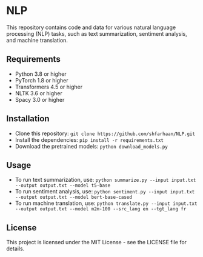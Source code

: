 # NLP
This repository contains code and data for various natural language processing (NLP) tasks, such as text summarization, sentiment analysis, and machine translation.

## Requirements
- Python 3.8 or higher
- PyTorch 1.8 or higher
- Transformers 4.5 or higher
- NLTK 3.6 or higher
- Spacy 3.0 or higher

## Installation
- Clone this repository: `git clone https://github.com/shfarhaan/NLP.git`
- Install the dependencies: `pip install -r requirements.txt`
- Download the pretrained models: `python download_models.py`

## Usage
- To run text summarization, use: `python summarize.py --input input.txt --output output.txt --model t5-base`
- To run sentiment analysis, use: `python sentiment.py --input input.txt --output output.txt --model bert-base-cased`
- To run machine translation, use: `python translate.py --input input.txt --output output.txt --model m2m-100 --src_lang en --tgt_lang fr`

## License
This project is licensed under the MIT License - see the LICENSE file for details.
